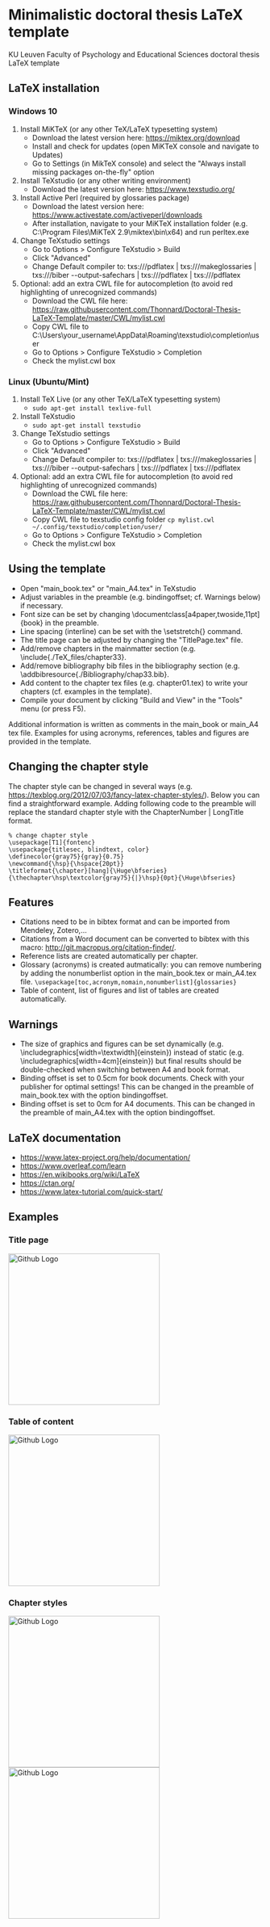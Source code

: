 # Minimalistic doctoral thesis LaTeX template
KU Leuven Faculty of Psychology and Educational Sciences doctoral thesis LaTeX template

## LaTeX installation 
### Windows 10
1. Install MiKTeX (or any other TeX/LaTeX typesetting system)
    * Download the latest version here: https://miktex.org/download
    * Install and check for updates (open MiKTeX console and navigate to Updates)
    * Go to Settings (in MikTeX console) and select the "Always install missing packages on-the-fly" option
2. Install TeXstudio (or any other writing environment)
   * Download the latest version here: https://www.texstudio.org/
3. Install Active Perl (required by glossaries package)
   * Download the latest version here: https://www.activestate.com/activeperl/downloads
   * After installation, navigate to your MiKTeX installation folder (e.g. C:\Program Files\MiKTeX 2.9\miktex\bin\x64) and run perltex.exe
4. Change TeXstudio settings
   * Go to Options > Configure TeXstudio > Build
   * Click "Advanced"
   * Change Default compiler to: txs:///pdflatex | txs:///makeglossaries | txs:///biber --output-safechars | txs:///pdflatex | txs:///pdflatex
5. Optional: add an extra CWL file for autocompletion (to avoid red highlighting of unrecognized commands)
   * Download the CWL file here: https://raw.githubusercontent.com/Thonnard/Doctoral-Thesis-LaTeX-Template/master/CWL/mylist.cwl
   * Copy CWL file to  C:\Users\your_username\AppData\Roaming\texstudio\completion\user
   * Go to Options > Configure TeXstudio > Completion 
   * Check the mylist.cwl box
   
### Linux (Ubuntu/Mint)
1. Install TeX Live (or any other TeX/LaTeX typesetting system)
   * ```sudo apt-get install texlive-full```
2. Install TeXstudio
   * ```sudo apt-get install texstudio```
4. Change TeXstudio settings
   * Go to Options > Configure TeXstudio > Build
   * Click "Advanced"
   * Change Default compiler to: txs:///pdflatex | txs:///makeglossaries | txs:///biber --output-safechars | txs:///pdflatex | txs:///pdflatex
5. Optional: add an extra CWL file for autocompletion (to avoid red highlighting of unrecognized commands)
   * Download the CWL file here: https://raw.githubusercontent.com/Thonnard/Doctoral-Thesis-LaTeX-Template/master/CWL/mylist.cwl
   * Copy CWL file to texstudio config folder ```cp mylist.cwl ~/.config/texstudio/completion/user/```
   * Go to Options > Configure TeXstudio > Completion 
   * Check the mylist.cwl box
   

## Using the template
   * Open "main_book.tex" or "main_A4.tex" in TeXstudio
   * Adjust variables in the preamble (e.g. bindingoffset; cf. Warnings below) if necessary.
   * Font size can be set by changing \documentclass[a4paper,twoside,11pt]{book} in the preamble.
   * Line spacing (interline) can be set with the \setstretch{} command.
   * The title page can be adjusted by changing the "TitlePage.tex" file.
   * Add/remove chapters in the mainmatter section (e.g. \include{./TeX_files/chapter33}.
   * Add/remove bibliography bib files in the bibliography section (e.g. \addbibresource{./Bibliography/chap33.bib}.
   * Add content to the chapter tex files (e.g. chapter01.tex) to write your chapters (cf. examples in the template).
   * Compile your document by clicking "Build and View" in the "Tools" menu (or press F5).

Additional information is written as comments in the main_book or main_A4 tex file. 
Examples for using acronyms, references, tables and figures are provided in the template.

## Changing the chapter style
The chapter style can be changed in several ways (e.g. https://texblog.org/2012/07/03/fancy-latex-chapter-styles/). Below you can find a straightforward example. Adding following code to the preamble will replace the standard chapter style with the ChapterNumber | LongTitle format. 

```
% change chapter style
\usepackage[T1]{fontenc}
\usepackage{titlesec, blindtext, color}
\definecolor{gray75}{gray}{0.75}
\newcommand{\hsp}{\hspace{20pt}}
\titleformat{\chapter}[hang]{\Huge\bfseries}{\thechapter\hsp\textcolor{gray75}{|}\hsp}{0pt}{\Huge\bfseries}
```

## Features
 * Citations need to be in bibtex format and can be imported from Mendeley, Zotero,...
 * Citations from a Word document can be converted to bibtex with this macro: http://git.macropus.org/citation-finder/.
 * Reference lists are created automatically per chapter.
 * Glossary (acronyms) is created autmatically: you can remove numbering by adding the nonumberlist option in the main_book.tex or main_A4.tex file. 
 ```\usepackage[toc,acronym,nomain,nonumberlist]{glossaries}```
 * Table of content, list of figures and list of tables are created automatically.

## Warnings
 * The size of graphics and figures can be set dynamically (e.g. \includegraphics[width=\textwidth]{einstein}) instead of static (e.g. \includegraphics[width=4cm]{einstein}) but final results should be double-checked when switching between A4 and book format.
 * Binding offset is set to 0.5cm for book documents. Check with your publisher for optimal settings! This can be changed in the preamble of main_book.tex with the option bindingoffset.
 * Binding offset is set to 0cm for A4 documents. This can be changed in the preamble of main_A4.tex with the option bindingoffset.

## LaTeX documentation
 * https://www.latex-project.org/help/documentation/
 * https://www.overleaf.com/learn
 * https://en.wikibooks.org/wiki/LaTeX
 * https://ctan.org/
 * https://www.latex-tutorial.com/quick-start/

## Examples
### Title page
<img src=/Output/main_bookjpg_Page1.jpg width="300" title="Github Logo"></img>
### Table of content
<img src=/Output/main_book_Page15.jpg width="300" title="Github Logo"></img>
### Chapter styles
<img src=/Output/main_book_Page19.jpg width="300" title="Github Logo"></img>
<img src=/Output/main_book_style2jpg_Page19.jpg width="300" title="Github Logo"></img>


